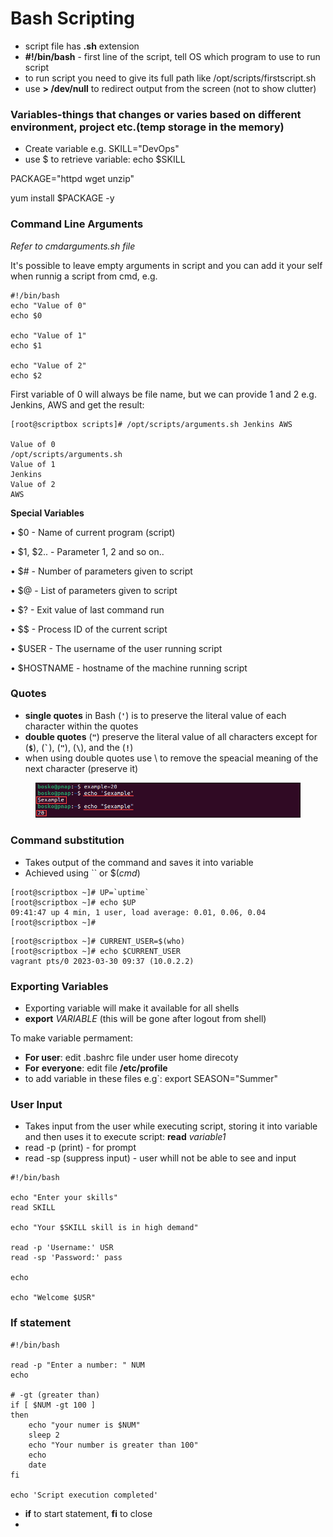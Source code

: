 # Bash Scripting

* script file has **.sh** extension
* **#!/bin/bash** - first line of the script, tell OS which program to use to run script
* to run script you need to give its full path like /opt/scripts/firstscript.sh
* use **> /dev/null** to redirect output from the screen (not to show clutter)

### Variables-things that changes or varies based on different environment, project etc.(temp storage in the memory)

* Create variable e.g. SKILL="DevOps"
* use $ to retrieve variable: echo $SKILL

PACKAGE="httpd wget unzip"

yum install $PACKAGE -y

### Command Line Arguments

_Refer to cmdarguments.sh file_

It's possible to leave empty arguments in script and you can add it your self when runnig a script from cmd, e.g.

```
#!/bin/bash
echo "Value of 0"
echo $0

echo "Value of 1"
echo $1

echo "Value of 2"
echo $2
```

&#x20;First variable of 0 will always be file name, but we can provide 1 and 2 e.g. Jenkins, AWS and get the result:

```
[root@scriptbox scripts]# /opt/scripts/arguments.sh Jenkins AWS

Value of 0
/opt/scripts/arguments.sh
Value of 1
Jenkins
Value of 2
AWS
```

&#x20;**Special Variables**

• $0 - Name of current program (script)

• $1, $2.. - Parameter 1, 2 and so on..

• $# - Number of parameters given to script&#x20;

• $@ - List of parameters given to script  &#x20;

• $? - Exit value of last command run

• \$$ - Process ID of the current script

• $USER - The username of the user running script

• $HOSTNAME - hostname of the machine running script



### Quotes

* **single quotes** in Bash (**`'`**) is to preserve the literal value of each character within the quotes
* **double quotes** (**`"`**) preserve the literal value of all characters except for (**`$`**), (**`` ` ``**), (**`"`**), (**`\`**), and the (**`!`**)
* when using double quotes use \ to remove the speacial meaning of the next character (preserve it)

<figure><img src=".gitbook/assets/image.png" alt=""><figcaption></figcaption></figure>

### Command substitution

* Takes output of the command and saves it into variable
* Achieved using \`\` or $(_cmd_)

```
[root@scriptbox ~]# UP=`uptime`
[root@scriptbox ~]# echo $UP
09:41:47 up 4 min, 1 user, load average: 0.01, 0.06, 0.04
[root@scriptbox ~]#

```

```
[root@scriptbox ~]# CURRENT_USER=$(who)
[root@scriptbox ~]# echo $CURRENT_USER
vagrant pts/0 2023-03-30 09:37 (10.0.2.2)
```

### Exporting Variables

* Exporting variable will make it available for all shells
* **export** _VARIABLE_ (this will be gone after logout from shell)

To make variable permament:

* **For user**: edit .bashrc file under user home direcoty
* **For** **everyone**: edit file **/etc/profile**
* to add variable in these files e.g\`: export SEASON="Summer"

### User Input

* Takes input from the user while executing script, storing it into variable and then uses it to execute script: **read** _variable1_
* read -p (print) - for prompt
* read -sp (suppress input) - user whill not be able to see and input

```
#!/bin/bash

echo "Enter your skills"
read SKILL

echo "Your $SKILL skill is in high demand"

read -p 'Username:' USR
read -sp 'Password:' pass

echo

echo "Welcome $USR"
```

### If statement

```
#!/bin/bash

read -p "Enter a number: " NUM
echo

# -gt (greater than)
if [ $NUM -gt 100 ]
then
    echo "your numer is $NUM"
    sleep 2
    echo "Your number is greater than 100"
    echo
    date
fi

echo 'Script execution completed'
```

* **if** to start statement, **fi** to close
*
